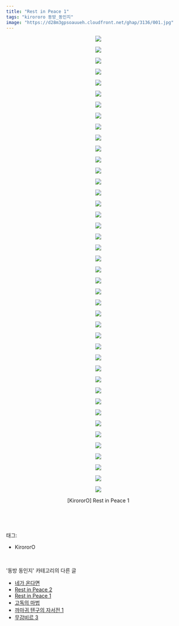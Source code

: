 ```yaml
---
title: "Rest in Peace 1"
tags: "kirororo 동방_동인지"
image: "https://d28m3gpsoauueh.cloudfront.net/ghap/3136/001.jpg"
---
```

<div class="article">
<p style="text-align: center; clear: none; float: none;"><img src="{{ site.imgserver4 }}/ghap/3136/001.jpg"/></p>
<p style="text-align: center; clear: none; float: none;"><img src="{{ site.imgserver4 }}/ghap/3136/002.jpg"/></p>
<p style="text-align: center; clear: none; float: none;"><img src="{{ site.imgserver4 }}/ghap/3136/003.jpg"/></p>
<p style="text-align: center; clear: none; float: none;"><img src="{{ site.imgserver4 }}/ghap/3136/004.jpg"/></p>
<p style="text-align: center; clear: none; float: none;"><img src="{{ site.imgserver4 }}/ghap/3136/005.jpg"/></p>
<p style="text-align: center; clear: none; float: none;"><img src="{{ site.imgserver4 }}/ghap/3136/006.jpg"/></p>
<p style="text-align: center; clear: none; float: none;"><img src="{{ site.imgserver4 }}/ghap/3136/007.jpg"/></p>
<p style="text-align: center; clear: none; float: none;"><img src="{{ site.imgserver4 }}/ghap/3136/008.jpg"/></p>
<p style="text-align: center; clear: none; float: none;"><img src="{{ site.imgserver4 }}/ghap/3136/009.jpg"/></p>
<p style="text-align: center; clear: none; float: none;"><img src="{{ site.imgserver4 }}/ghap/3136/010.jpg"/></p>
<p style="text-align: center; clear: none; float: none;"><img src="{{ site.imgserver4 }}/ghap/3136/011.jpg"/></p>
<p style="text-align: center; clear: none; float: none;"><img src="{{ site.imgserver4 }}/ghap/3136/012.jpg"/></p>
<p style="text-align: center; clear: none; float: none;"><img src="{{ site.imgserver4 }}/ghap/3136/013.jpg"/></p>
<p style="text-align: center; clear: none; float: none;"><img src="{{ site.imgserver4 }}/ghap/3136/014.jpg"/></p>
<p style="text-align: center; clear: none; float: none;"><img src="{{ site.imgserver4 }}/ghap/3136/015.jpg"/></p>
<p style="text-align: center; clear: none; float: none;"><img src="{{ site.imgserver4 }}/ghap/3136/016.jpg"/></p>
<p style="text-align: center; clear: none; float: none;"><img src="{{ site.imgserver4 }}/ghap/3136/017.jpg"/></p>
<p style="text-align: center; clear: none; float: none;"><img src="{{ site.imgserver4 }}/ghap/3136/018.jpg"/></p>
<p style="text-align: center; clear: none; float: none;"><img src="{{ site.imgserver4 }}/ghap/3136/019.jpg"/></p>
<p style="text-align: center; clear: none; float: none;"><img src="{{ site.imgserver4 }}/ghap/3136/020.jpg"/></p>
<p style="text-align: center; clear: none; float: none;"><img src="{{ site.imgserver4 }}/ghap/3136/021.jpg"/></p>
<p style="text-align: center; clear: none; float: none;"><img src="{{ site.imgserver4 }}/ghap/3136/022.jpg"/></p>
<p style="text-align: center; clear: none; float: none;"><img src="{{ site.imgserver4 }}/ghap/3136/023.jpg"/></p>
<p style="text-align: center; clear: none; float: none;"><img src="{{ site.imgserver4 }}/ghap/3136/024.jpg"/></p>
<p style="text-align: center; clear: none; float: none;"><img src="{{ site.imgserver4 }}/ghap/3136/025.jpg"/></p>
<p style="text-align: center; clear: none; float: none;"><img src="{{ site.imgserver4 }}/ghap/3136/026.jpg"/></p>
<p style="text-align: center; clear: none; float: none;"><img src="{{ site.imgserver4 }}/ghap/3136/027.jpg"/></p>
<p style="text-align: center; clear: none; float: none;"><img src="{{ site.imgserver4 }}/ghap/3136/028.jpg"/></p>
<p style="text-align: center; clear: none; float: none;"><img src="{{ site.imgserver4 }}/ghap/3136/029.jpg"/></p>
<p style="text-align: center; clear: none; float: none;"><img src="{{ site.imgserver4 }}/ghap/3136/030.jpg"/></p>
<p style="text-align: center; clear: none; float: none;"><img src="{{ site.imgserver4 }}/ghap/3136/031.jpg"/></p>
<p style="text-align: center; clear: none; float: none;"><img src="{{ site.imgserver4 }}/ghap/3136/032.jpg"/></p>
<p style="text-align: center; clear: none; float: none;"><img src="{{ site.imgserver4 }}/ghap/3136/033.jpg"/></p>
<p style="text-align: center; clear: none; float: none;"><img src="{{ site.imgserver4 }}/ghap/3136/034.jpg"/></p>
<p style="text-align: center; clear: none; float: none;"><img src="{{ site.imgserver4 }}/ghap/3136/035.jpg"/></p>
<p style="text-align: center; clear: none; float: none;"><img src="{{ site.imgserver4 }}/ghap/3136/036.jpg"/></p>
<p style="text-align: center; clear: none; float: none;"><img src="{{ site.imgserver4 }}/ghap/3136/037.jpg"/></p>
<p style="text-align: center; clear: none; float: none;"><img src="{{ site.imgserver4 }}/ghap/3136/038.jpg"/></p>
<p style="text-align: center; clear: none; float: none;"><img src="{{ site.imgserver4 }}/ghap/3136/039.jpg"/></p>
<p style="text-align: center; clear: none; float: none;"><img src="{{ site.imgserver4 }}/ghap/3136/040.jpg"/></p>
<p style="text-align: center; clear: none; float: none;"><img src="{{ site.imgserver4 }}/ghap/3136/041.jpg"/></p>
<p style="text-align: center; clear: none; float: none;"><img src="{{ site.imgserver4 }}/ghap/3136/042.jpg"/></p>
<p style="text-align: center; clear: none; float: none;">[KirororO] Rest in Peace 1</p>
<p><br/></p>
</div><br/>
<div class="tagTrail">
<p>태그: </p>
<ul>
<li>KirororO</li>
</ul>
</div><br/>
<div class="another">
<p>'동방 동인지' 카테고리의 다른 글</p>
<ul>
<li><a href="/ghap_3138">네가 온다면</a></li>
<li><a href="/ghap_3137">Rest in Peace 2</a></li>
<li><a href="/ghap_3136">Rest in Peace 1</a></li>
<li><a href="/ghap_3134">고독의 마법</a></li>
<li><a href="/ghap_3133">까마귀 텐구의 자서전 1</a></li>
<li><a href="/ghap_3132">무감비르 3</a></li>
</ul>
</div><br/>
<div class="cb_module cb_fluid">
<div class="cb_wrt cb_profile">
</div><!-- commentList close -->
</div><br/>
